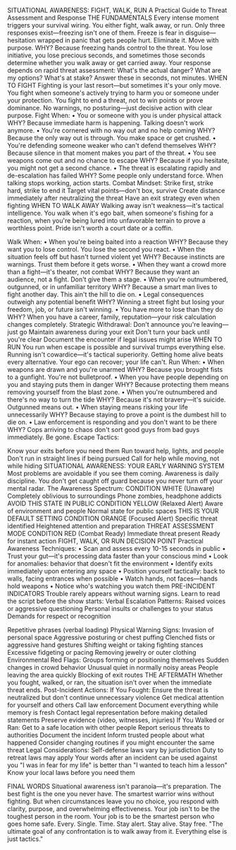 SITUATIONAL AWARENESS: FIGHT, WALK, RUN
A Practical Guide to Threat Assessment and Response
THE FUNDAMENTALS
Every intense moment triggers your survival wiring. You either fight, walk away, or run. Only three
responses exist—freezing isn't one of them. Freeze is fear in disguise—hesitation wrapped in panic that
gets people hurt. Eliminate it. Move with purpose.
WHY? Because freezing hands control to the threat. You lose initiative, you lose precious seconds, and
sometimes those seconds determine whether you walk away or get carried away.
Your response depends on rapid threat assessment: What's the actual danger? What are my options?
What's at stake? Answer these in seconds, not minutes.
WHEN TO FIGHT
Fighting is your last resort—but sometimes it's your only move. You fight when someone's actively trying
to harm you or someone under your protection. You fight to end a threat, not to win points or prove
dominance. No warnings, no posturing—just decisive action with clear purpose.
Fight When:
• You or someone with you is under physical attack
WHY? Because immediate harm is happening. Talking doesn't work anymore.
• You're cornered with no way out and no help coming
WHY? Because the only way out is through. You make space or get crushed.
• You're defending someone weaker who can't defend themselves
WHY? Because silence in that moment makes you part of the threat.
• You see weapons come out and no chance to escape
WHY? Because if you hesitate, you might not get a second chance.
• The threat is escalating rapidly and de-escalation has failed
WHY? Some people only understand force. When talking stops working, action starts.
Combat Mindset:
Strike first, strike hard, strike to end it
Target vital points—don't box, survive
Create distance immediately after neutralizing the threat
Have an exit strategy even when fighting
WHEN TO WALK AWAY
Walking away isn't weakness—it's tactical intelligence. You walk when it's ego bait, when someone's
fishing for a reaction, when you're being lured into unfavorable terrain to prove a worthless point. Pride
isn't worth a court date or a coffin.

Walk When:
• When you're being baited into a reaction
WHY? Because they want you to lose control. You lose the second you react.
• When the situation feels off but hasn't turned violent yet
WHY? Because instincts are warnings. Trust them before it gets worse.
• When they want a crowd more than a fight—it's theater, not combat
WHY? Because they want an audience, not a fight. Don't give them a stage.
• When you're outnumbered, outgunned, or in unfamiliar territory
WHY? Because a smart man lives to fight another day. This ain't the hill to die on.
• Legal consequences outweigh any potential benefit
WHY? Winning a street fight but losing your freedom, job, or future isn't winning.
• You have more to lose than they do
WHY? When you have a career, family, reputation—your risk calculation changes completely.
Strategic Withdrawal:
Don't announce you're leaving—just go
Maintain awareness during your exit
Don't turn your back until you're clear
Document the encounter if legal issues might arise
WHEN TO RUN
You run when escape is possible and survival trumps everything else. Running isn't cowardice—it's tactical
superiority. Getting home alive beats every alternative. Your ego can recover; your life can't.
Run When:
• When weapons are drawn and you're unarmed
WHY? Because you brought fists to a gunfight. You're not bulletproof.
• When you have people depending on you and staying puts them in danger
WHY? Because protecting them means removing yourself from the blast zone.
• When you're outnumbered and there's no way to turn the tide
WHY? Because it's not bravery—it's suicide. Outgunned means out.
• When staying means risking your life unnecessarily
WHY? Because staying to prove a point is the dumbest hill to die on.
• Law enforcement is responding and you don't want to be there
WHY? Cops arriving to chaos don't sort good guys from bad guys immediately. Be gone.
Escape Tactics:

Know your exits before you need them
Run toward help, lights, and people
Don't run in straight lines if being pursued
Call for help while moving, not while hiding
SITUATIONAL AWARENESS: YOUR EARLY WARNING SYSTEM
Most problems are avoidable if you see them coming. Awareness is daily discipline. You don't get
caught off guard because you never turn off your mental radar.
The Awareness Spectrum:
CONDITION WHITE (Unaware)
Completely oblivious to surroundings
Phone zombies, headphone addicts
AVOID THIS STATE IN PUBLIC
CONDITION YELLOW (Relaxed Alert)
Aware of environment and people
Normal state for public spaces
THIS IS YOUR DEFAULT SETTING
CONDITION ORANGE (Focused Alert)
Specific threat identified
Heightened attention and preparation
THREAT ASSESSMENT MODE
CONDITION RED (Combat Ready)
Immediate threat present
Ready for instant action
FIGHT, WALK, OR RUN DECISION POINT
Practical Awareness Techniques:
• Scan and assess every 10-15 seconds in public • Trust your gut—it's processing data faster than
your conscious mind • Look for anomalies: behavior that doesn't fit the environment • Identify exits
immediately upon entering any space • Position yourself tactically: back to walls, facing entrances
when possible • Watch hands, not faces—hands hold weapons • Notice who's watching you watch
them
PRE-INCIDENT INDICATORS
Trouble rarely appears without warning signs. Learn to read the script before the show starts:
Verbal Escalation Patterns:
Raised voices or aggressive questioning
Personal insults or challenges to your status
Demands for respect or recognition

Repetitive phrases (verbal loading)
Physical Warning Signs:
Invasion of personal space
Aggressive posturing or chest puffing
Clenched fists or aggressive hand gestures
Shifting weight or taking fighting stances
Excessive fidgeting or pacing
Removing jewelry or outer clothing
Environmental Red Flags:
Groups forming or positioning themselves
Sudden changes in crowd behavior
Unusual quiet in normally noisy areas
People leaving the area quickly
Blocking of exit routes
THE AFTERMATH
Whether you fought, walked, or ran, the situation isn't over when the immediate threat ends.
Post-Incident Actions:
If You Fought:
Ensure the threat is neutralized but don't continue unnecessary violence
Get medical attention for yourself and others
Call law enforcement
Document everything while memory is fresh
Contact legal representation before making detailed statements
Preserve evidence (video, witnesses, injuries)
If You Walked or Ran:
Get to a safe location with other people
Report serious threats to authorities
Document the incident
Inform trusted people about what happened
Consider changing routines if you might encounter the same threat
Legal Considerations:
Self-defense laws vary by jurisdiction
Duty to retreat laws may apply
Your words after an incident can be used against you
"I was in fear for my life" is better than "I wanted to teach him a lesson"
Know your local laws before you need them

FINAL WORDS
Situational awareness isn't paranoia—it's preparation. The best fight is the one you never have. The
smartest warrior wins without fighting. But when circumstances leave you no choice, you respond with
clarity, purpose, and overwhelming effectiveness.
Your job isn't to be the toughest person in the room. Your job is to be the smartest person who goes
home safe. Every. Single. Time.
Stay alert. Stay alive. Stay free.
"The ultimate goal of any confrontation is to walk away from it. Everything else is just tactics."
